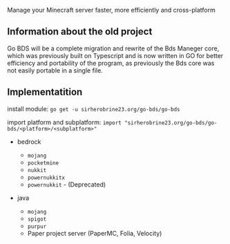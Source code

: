 Manage your Minecraft server faster, more efficiently and cross-platform

## Information about the old project

Go BDS will be a complete migration and rewrite of the Bds Maneger core, which was previously built on Typescript and is now written in GO for better efficiency and portability of the program, as previously the Bds core was not easily portable in a single file.

## Implementatition

install module: `go get -u sirherobrine23.org/go-bds/go-bds`

import platform and subplatform: `import "sirherobrine23.org/go-bds/go-bds/<platform>/<subplatform>"`

- bedrock
  - `mojang`
  - `pocketmine`
  - `nukkit`
  - `powernukkitx`
  - `powernukkit` - (Deprecated)

- java
  - `mojang`
  - `spigot`
  - `purpur`
  - Paper project server (PaperMC, Folia, Velocity)